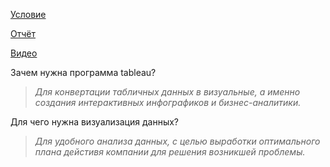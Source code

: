 [Условие](https://drive.google.com/open?id=1fGDWDATt0naqYRpDsgmzp3X6-Qnr0oDQ)

[Отчёт](https://drive.google.com/open?id=1o3S_pbfFLq-vmBuPzGEcCIScPrr_S5W0)

[Видео](https://drive.google.com/file/d/1iO2EHXC6ol40z53tLKb4_0JD3hzFrkYt)

Зачем нужна программа tableau?
> _Для конвертации табличных данных в визуальные, а именно создания интерактивных инфографиков и бизнес-аналитики._

Для чего нужна визуализация данных?
> _Для удобного анализа данных, с целью выработки оптимального плана дейстивя компании для решения возникшей проблемы._
